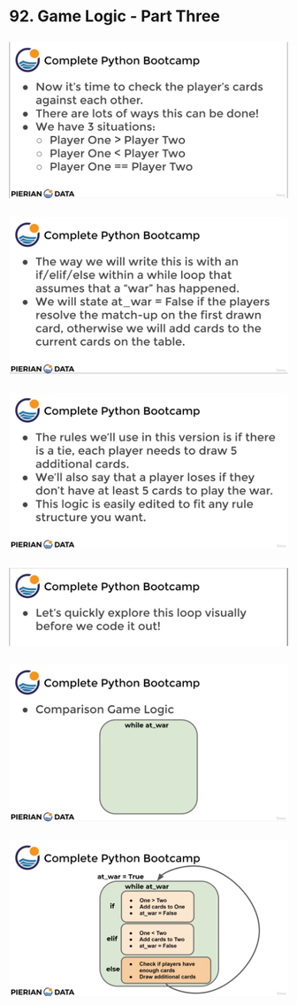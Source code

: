 #   92. Game Logic - Part Three

![](../imgs/92.1_Game-Logic-Part-three.png)
---
![](../imgs/92.2_Game-Logic-Part-three.png)
---
![](../imgs/92.3_Game-Logic-Part-three.png)
---
![](../imgs/92.4_Game-Logic-Part-three.png)
---
![](../imgs/92.5_Game-Logic-Part-three.png)
---
![](../imgs/92.6_Game-Logic-Part-three.png)
---
